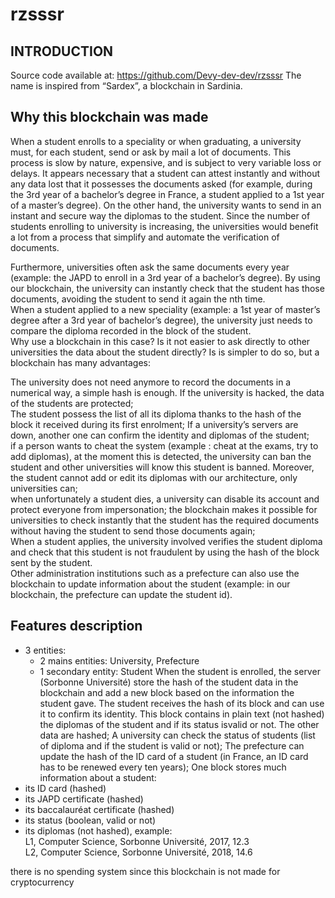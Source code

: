 # rzsssr

## INTRODUCTION
Source code available at: https://github.com/Devy-dev-dev/rzsssr
The name is inspired from “Sardex”, a blockchain in Sardinia.

## Why this blockchain was made  
When a student enrolls to a speciality or when graduating, a university must, for each student, send or ask by mail a lot of documents. This process is slow by nature, expensive, and is subject to very variable loss or delays. It appears necessary that a student can attest instantly and without any data lost that it possesses the documents asked (for example, during the 3rd year of a bachelor’s degree in France, a student applied to a 1st year of a master’s degree). On the other hand, the university wants to send in an instant and secure way the diplomas to the student. Since the number of students enrolling to university is increasing, the universities would benefit a lot from a process that simplify and automate the verification of documents.  

Furthermore, universities often ask the same documents every year (example: the JAPD to enroll in a 3rd year of a bachelor’s degree). By using our blockchain, the university can instantly check that the student has those documents, avoiding the student to send it again the nth time.   
When a student applied to a new speciality (example: a 1st year of master’s degree after a 3rd year of bachelor’s degree), the university just needs to compare the diploma recorded in the block of the student.  
Why use a blockchain in this case? Is it not easier to ask directly to other universities the data about the student directly? Is is simpler to do so, but a blockchain has many advantages:  

The university does not need anymore to record the documents in a numerical way, a simple hash is enough. If the university is hacked, the data of the students are protected;  
The student possess the list of all its diploma thanks to the hash of the block it received during its first enrolment;
If a university’s servers are down, another one can confirm the identity and diplomas of the student;  
if a person wants to cheat the system (example : cheat at the exams, try to add diplomas), at the moment this is detected, the university can ban the student and other universities will know this student is banned. Moreover, the student cannot add or edit its diplomas with our architecture, only universities can;  
when unfortunately a student dies, a university can disable its account and protect everyone from impersonation;
the blockchain makes it possible for universities to check instantly that the student has the required documents without having the student to send those documents again;  
When a student applies, the university involved verifies the student diploma and check that this student is not fraudulent by using the hash of the block sent by the student.  
Other administration institutions such as a prefecture can also use the blockchain to update information about the student (example: in our blockchain, the prefecture can update the student id).   

## Features description
  - 3 entities:
    - 2 mains entities: University, Prefecture
    - 1 secondary entity: Student
When the student is enrolled, the server (Sorbonne Université) store the hash of the student data in the blockchain and add a new block based on the information the student gave. The student receives the hash of its block and can use it to confirm its identity. This block contains in plain text (not hashed) the diplomas of the student and if its status isvalid or not. The other data are hashed;
A university can check the status of students (list of diploma and if the student is valid or not);
The prefecture can update the hash of the ID card of a student (in France, an ID card has to be renewed every ten years);
One block stores much information about a student:
  - its ID card (hashed)
  - its JAPD certificate (hashed)
  - its baccalauréat certificate (hashed)
  - its status (boolean, valid or not)
  - its diplomas (not hashed), example:  
      L1, Computer Science, Sorbonne Université, 2017, 12.3  
      L2, Computer Science, Sorbonne Université, 2018, 14.6  
      
there is no spending system since this blockchain is not made for cryptocurrency
